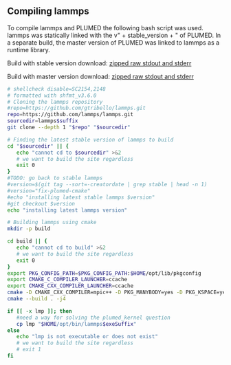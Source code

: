 ## Compiling lammps

To compile lammps and PLUMED the following bash script was used.
lammps was statically linked with the v" + stable_version + " of PLUMED.
In a separate build, the master version of PLUMED was linked to lammps as a runtime library.

Build with stable version download: [zipped raw stdout and stderr](stable_output.zip)

Build with master version download: [zipped raw stdout and stderr](master_output.zip)

```bash
# shellcheck disable=SC2154,2148
# formatted with shfmt_v3.6.0
# Cloning the lammps repository
#repo=https://github.com/gtribello/lammps.git
repo=https://github.com/lammps/lammps.git
sourcedir=lammps$suffix
git clone --depth 1 "$repo" "$sourcedir"

# Finding the latest stable version of lammps to build
cd "$sourcedir" || {
   echo "cannot cd to $sourcedir" >&2
   # we want to build the site regardless
   exit 0
}
#TODO: go back to stable lammps
#version=$(git tag --sort=-creatordate | grep stable | head -n 1)
#version="fix-plumed-cmake"
#echo "installing latest stable lammps $version"
#git checkout $version
echo "installing latest lammps version"

# Building lammps using cmake
mkdir -p build

cd build || {
   echo "cannot cd to build" >&2
   # we want to build the site regardless
   exit 0
}
export PKG_CONFIG_PATH=$PKG_CONFIG_PATH:$HOME/opt/lib/pkgconfig
export CMAKE_C_COMPILER_LAUNCHER=ccache
export CMAKE_CXX_COMPILER_LAUNCHER=ccache
cmake -D CMAKE_CXX_COMPILER=mpic++ -D PKG_MANYBODY=yes -D PKG_KSPACE=yes -D PKG_MOLECULE=yes -D PKG_RIGID=yes -D PKG_PLUMED=yes -D PLUMED_MODE=$mode -D PLUMED_SUFFIX=$suffix ../cmake
cmake --build . -j4

if [[ -x lmp ]]; then
   #need a way for solving the plumed_kernel question
   cp lmp "$HOME/opt/bin/lammps$exeSuffix"
else
   echo "lmp is not executable or does not exist"
   # we want to build the site regardless
   # exit 1
fi

```
